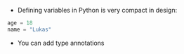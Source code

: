 
- Defining variables in Python is very compact in design:
```python
age = 18
name = "Lukas"
```

- You can add type annotations 